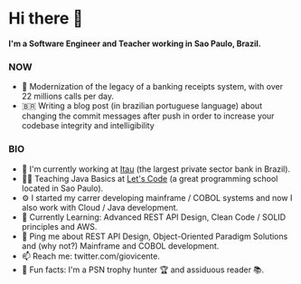 # Hi there 👋

**I'm a Software Engineer and Teacher working in Sao Paulo, Brazil.**

### NOW
- 🧾 Modernization of the legacy of a banking receipts system, with over 22 millions calls per day.
- 🇧🇷 Writing a blog post (in brazilian portuguese language) about changing the commit messages after push in order to increase your codebase integrity and intelligibility

### BIO
- 🏦 I'm currently working at [Itau](https://www.itau.com/) (the largest private sector bank in Brazil).
- 👨‍🏫 Teaching Java Basics at [Let's Code](https://letscode.com.br/) (a great programming school located in Sao Paulo).
- ⚙️ I started my carrer developing mainframe / COBOL systems and now I also work with Cloud / Java development.
- 🌱 Currently Learning: Advanced REST API Design, Clean Code / SOLID principles and AWS.
- 💬 Ping me about REST API Design, Object-Oriented Paradigm Solutions and (why not?) Mainframe and COBOL development.
- 📫 Reach me: twitter.com/giovicente.
- 🤪 Fun facts: I'm a PSN trophy hunter 🏆 and assiduous reader 📚.
